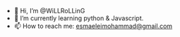 - 👋 Hi, I’m @WiLLRoLLinG
- 🌱 I’m currently learning python & Javascript.
- 📫 How to reach me: esmaeleimohammad@gmail.com

<!---
Mohammad Esmaeili
--->
